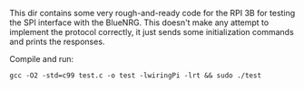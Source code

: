 This dir contains some very rough-and-ready code for
the RPI 3B for testing the SPI interface with the 
BlueNRG. This doesn't make any attempt to implement
the protocol correctly, it just sends some initialization
commands and prints the responses.

Compile and run:

    gcc -O2 -std=c99 test.c -o test -lwiringPi -lrt && sudo ./test

